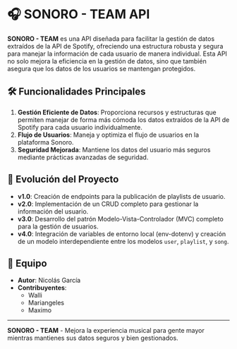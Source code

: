 # 🎧 SONORO - TEAM API

**SONORO - TEAM** es una API diseñada para facilitar la gestión de datos extraídos de la API de Spotify, ofreciendo una estructura robusta y segura para manejar la información de cada usuario de manera individual. Esta API no solo mejora la eficiencia en la gestión de datos, sino que también asegura que los datos de los usuarios se mantengan protegidos.

## 🛠️ Funcionalidades Principales

1. **Gestión Eficiente de Datos**: Proporciona recursos y estructuras que permiten manejar de forma más cómoda los datos extraídos de la API de Spotify para cada usuario individualmente.
2. **Flujo de Usuarios**: Maneja y optimiza el flujo de usuarios en la plataforma Sonoro.
3. **Seguridad Mejorada**: Mantiene los datos del usuario más seguros mediante prácticas avanzadas de seguridad.

## 🚀 Evolución del Proyecto

- **v1.0**: Creación de endpoints para la publicación de playlists de usuario.
- **v2.0**: Implementación de un CRUD completo para gestionar la información del usuario.
- **v3.0**: Desarrollo del patrón Modelo-Vista-Controlador (MVC) completo para la gestión de usuarios.
- **v4.0**: Integración de variables de entorno local (env-dotenv) y creación de un modelo interdependiente entre los modelos `user`, `playlist`, y `song`.

## 👥 Equipo

- **Autor**: Nicolás García
- **Contribuyentes**:
  - Walli
  - Mariangeles
  - Maximo



---

**SONORO - TEAM** - Mejora la experiencia musical para gente mayor  mientras mantienes sus datos seguros y bien gestionados.
